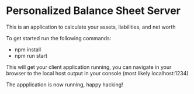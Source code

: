 # Personalized Balance Sheet Server

This is an application to calculate your assets, liabilities, and net worth

To get started run the following commands:

- npm install
- npm run start

This will get your client application running, you can navigate in your browser to the local host output in your console (most likely localhost:1234)

The appplication is now running, happy hacking!
